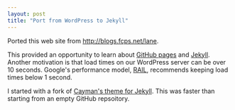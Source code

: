 ```yaml
---
layout: post
title: "Port from WordPress to Jekyll"
---
```


Ported this web site from <http://blogs.fcps.net/lane>.

This provided an opportunity to learn about [GitHub pages](https://pages.github.com/) and 
[Jekyll](https://jekyllrb.com/). 
Another motivation is that load times on our WordPress server can be over 10 seconds. 
Google's performance model, [RAIL](https://developers.google.com/web/fundamentals/performance/rail), 
recommends keeping load times below 1 second.

I started with a fork of [Cayman's theme
for Jekyll](https://github.com/pages-themes/cayman).
This was faster than starting from an empty GitHub repsoitory.
